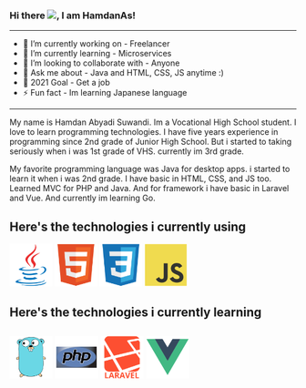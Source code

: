### Hi there <img src="https://raw.githubusercontent.com/MartinHeinz/MartinHeinz/master/wave.gif" width="30px">, I am HamdanAs!

---

- 🔭 I’m currently working on - Freelancer
- 🌱 I’m currently learning - Microservices
- 👯 I’m looking to collaborate with - Anyone
- 💬 Ask me about - Java and HTML, CSS, JS anytime :)
- 🥅 2021 Goal - Get a job
- ⚡ Fun fact - Im learning Japanese language

---

My name is Hamdan Abyadi Suwandi. Im a Vocational High School student. I love to learn programming technologies. I have five years experience in programming since 2nd grade of Junior High School. But i started to taking seriously when i was 1st grade of VHS. currently im 3rd grade.

My favorite programming language was Java for desktop apps. i started to learn it when i was 2nd grade. I have basic in HTML, CSS, and JS too. Learned MVC for PHP and Java. And for framework i have basic in Laravel and Vue. And currently im learning Go.

## Here's the technologies i currently using

<img src="https://raw.githubusercontent.com/devicons/devicon/master/icons/java/java-original.svg" width="75"/> <img src="https://raw.githubusercontent.com/devicons/devicon/master/icons/html5/html5-original.svg" width="75"/> <img src="https://raw.githubusercontent.com/devicons/devicon/master/icons/css3/css3-original.svg" width="75"/> <img src="https://raw.githubusercontent.com/devicons/devicon/master/icons/javascript/javascript-original.svg" width="75"/>

## Here's the technologies i currently learning

<img src="https://raw.githubusercontent.com/devicons/devicon/master/icons/go/go-original.svg" width="75"/> <img src="https://raw.githubusercontent.com/devicons/devicon/master/icons/php/php-original.svg" width="75"/> <img src="https://raw.githubusercontent.com/devicons/devicon/master/icons/laravel/laravel-plain-wordmark.svg" width="75"/> <img src="https://raw.githubusercontent.com/devicons/devicon/master/icons/vuejs/vuejs-original.svg" width="75"/>
---


